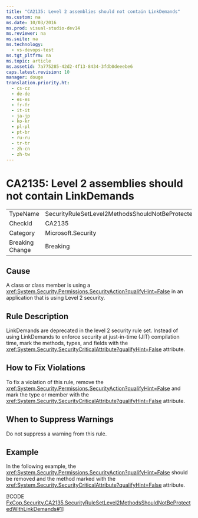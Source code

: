 ```yaml
---
title: "CA2135: Level 2 assemblies should not contain LinkDemands"
ms.custom: na
ms.date: 10/03/2016
ms.prod: visual-studio-dev14
ms.reviewer: na
ms.suite: na
ms.technology: 
  - vs-devops-test
ms.tgt_pltfrm: na
ms.topic: article
ms.assetid: 7a775285-42d2-4f13-8434-3fdb0deeebe6
caps.latest.revision: 10
manager: douge
translation.priority.ht: 
  - cs-cz
  - de-de
  - es-es
  - fr-fr
  - it-it
  - ja-jp
  - ko-kr
  - pl-pl
  - pt-br
  - ru-ru
  - tr-tr
  - zh-cn
  - zh-tw
---
```

# CA2135: Level 2 assemblies should not contain LinkDemands
|||  
|-|-|  
|TypeName|SecurityRuleSetLevel2MethodsShouldNotBeProtectedWithLinkDemands|  
|CheckId|CA2135|  
|Category|Microsoft.Security|  
|Breaking Change|Breaking|  
  
## Cause  
 A class or class member is using a <xref:System.Security.Permissions.SecurityAction?qualifyHint=False> in an application that is using Level 2 security.  
  
## Rule Description  
 LinkDemands are deprecated in the level 2 security rule set. Instead of using LinkDemands to enforce security at just-in-time (JIT) compilation time, mark the methods, types, and fields with the <xref:System.Security.SecurityCriticalAttribute?qualifyHint=False> attribute.  
  
## How to Fix Violations  
 To fix a violation of this rule, remove the <xref:System.Security.Permissions.SecurityAction?qualifyHint=False> and mark the type or member with the <xref:System.Security.SecurityCriticalAttribute?qualifyHint=False> attribute.  
  
## When to Suppress Warnings  
 Do not suppress a warning from this rule.  
  
## Example  
 In the following example, the <xref:System.Security.Permissions.SecurityAction?qualifyHint=False> should be removed and the method marked with the <xref:System.Security.SecurityCriticalAttribute?qualifyHint=False> attribute.  
  
 [!CODE [FxCop.Security.CA2135.SecurityRuleSetLevel2MethodsShouldNotBeProtectedWithLinkDemands#1](../CodeSnippet/VS_Snippets_CodeAnalysis/fxcop.security.ca2135.securityrulesetlevel2methodsshouldnotbeprotectedwithlinkdemands#1)]